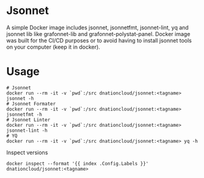 # Jsonnet

A simple Docker image includes jsonnet, jsonnetfmt, jsonnet-lint, yq and jsonnet lib like grafonnet-lib and grafonnet-polystat-panel.
Docker image was built for the CI/CD purposes or to avoid having to install jsonnet tools on your computer (keep it in docker).

# Usage

```
# Jsonnet
docker run --rm -it -v `pwd`:/src dnationcloud/jsonnet:<tagname> jsonnet -h
# Jsonnet Formater
docker run --rm -it -v `pwd`:/src dnationcloud/jsonnet:<tagname> jsonnetfmt -h
# Jsonnet Linter
docker run --rm -it -v `pwd`:/src dnationcloud/jsonnet:<tagname> jsonnet-lint -h
# YQ
docker run --rm -it -v `pwd`:/src dnationcloud/jsonnet:<tagname> yq -h
```

Inspect versions
```
docker inspect --format '{{ index .Config.Labels }}' dnationcloud/jsonnet:<tagname>
```
